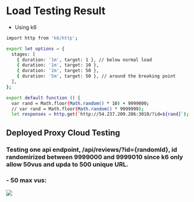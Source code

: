 # Load Testing Result

- Using k6

```sh
import http from 'k6/http';

export let options = {
  stages: [
    { duration: '1m', target: 1 }, // below normal load
    { duration: '1m', target: 10 },
    { duration: '2m', target: 50 },
    { duration: '5m', target: 50 }, // around the breaking point
  ],
};

export default function () {
  var rand = Math.floor(Math.random() * 10) + 9999000;
  // var rand = Math.floor(Math.random() * 9999999);
  let responses = http.get(`http://54.237.209.206:3010/?id=${rand}`);
```

## Deployed Proxy Cloud Testing

### Testing one api endpoint, /api/reviews/?id={randomId}, id randomirized between 9999000 and 9999010 since k6 only allow 50vus and upda to 500 unique URL.

### - 50 max vus:

<img src="https://drive.google.com/file/d/1xkD3mHWumZlYbXqxlj3CdcIZHJ_ioKt_/view?usp=sharing" />
